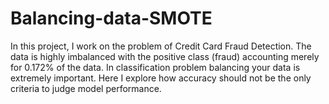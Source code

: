 # Balancing-data-SMOTE
In this project, I work on the problem of Credit Card Fraud Detection. The data is highly imbalanced with the positive class (fraud) accounting merely for 0.172% of the data. In classification problem balancing your data is extremely important. Here I explore how accuracy should not be the only criteria to judge model performance.
